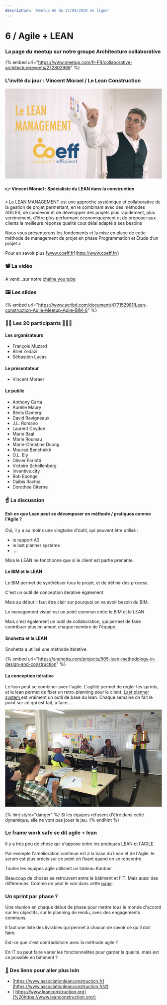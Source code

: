 ```yaml
---
description: 'Meetup #6 du 22/09/2020 en ligne'
---
```


# 6 / Agile + LEAN

### La page du meetup sur notre groupe Architecture collaborative

{% embed url="https://www.meetup.com/fr-FR/collaborative-architecture/events/272802999" %}

### L'invité du jour : Vincent Morael / Le Lean Construction

![Le lean construction par Vincent Moral Coef](../../.gitbook/assets/lean-construction-coeff.png)

#### 👉 Vincent Morael : Spécialiste du LEAN dans la construction

« Le LEAN MANAGEMENT est une approche systémique et collaborative de la gestion de projet permettant, en le combinant avec des méthodes AGILES, de concevoir et de développer des projets plus rapidement, plus sereinement, d’être plus performant économiquement et de proposer aux clients la meilleure réponse qualité cout délai adapté à ses besoins  
  
Nous vous présenterons les fondements et la mise en place de cette méthode de management de projet en phase Programmation et Étude d’un projet »  
  
Pour en savoir plus [www.coeff.fr](http://www.coeff.fr/)

### 📽️ La vidéo 

A venir...sur notre [chaîne you tube](https://www.youtube.com/channel/UCTjcoh157n3hxKCxpEvfqeQ)

### 🖼️ Les slides 

{% embed url="https://www.scribd.com/document/477152981/Lean-construction-Agile-Meetup-Agile-BIM-6" %}



### 👷‍♀️ Les 20 participants 🙍🙎‍♂️

#### Les organisateurs

* François Muzard
* Billel Zedazi
* Sébastien Lucas

#### Le présentateur

* Vincent Morael 

#### Le public

* Anthony Carta 
* Aurélie Maury
* Bédis Damergi
* David Ravigneaux
* J.L. Romano
* Laurent Coydon
* Marie Baal 
* Marie Rouleau
* Marie-Christine Duong
* Mourad Bencheikh
* O.L. Ely
* Olivier Farlotti
* Victoire Schellenberg
* Inventive.city
* Bob Eponge
* Daibis Rachid
* Dorothée Citerne

### ☝️ La discussion  

#### Est-ce que Lean peut se décomposer en méthode / pratiques comme l'Agile ?

Oui,  il y a au moins une vingtaine d'outil, qui peuvent être utilisé : 

* le rapport A3
* le last planner système
* ....

Mais le LEAN ne fonctionne que si le client est partie prenante. 

#### Le BIM  et le LEAN

Le BIM permet de synthétiser tous le projet, et de définir des process.

C'est un outil de conception itérative également

Mais au début il faut être clair sur pourquoi on va avoir besoin du BIM. 

Le management visuel est un point commun entre le BIM et le LEAN. 

Mais c'est également un outil de collaboration, qui permet de faire contribuer plus en amont chaque membre de l'équipe.

#### Snohetta et le LEAN

Snohetta a utilisé une méthode itérative 

{% embed url="https://snohetta.com/projects/505-lean-methodology-in-design-and-construction" %}

#### La conception itérative

Le lean peut se combiner avec l'agile. L'agilité permet de régler les sprints, et le lean permet de fixer un retro-planning pour le client. [Last planner system ](https://www.oedo-conseil.fr/qu-est-ce-que-le-lps-last-planner-system/)est vraiment un outil de base du lean. Chaque semaine on fait le point sur ce qui est fait, à faire.... 

![R&#xE9;union de chantier en LEAN construction](../../.gitbook/assets/oedo_titre-last-planer-system-2.jpg)

{% hint style="danger" %}
Si les équipes refusent d'être dans cette dynamique, elle ne vont pas jouer le jeu.
{% endhint %}

### Le frame work  safe se dit agile + lean

Il y a très peu de chose qui s'oppose entre les pratiques LEAN et l'AGILE. 

Par exemple l'amélioration continue est à la base du Lean et de l'Agile. le scrum est plus précis sur ce point en fixant quand on se rencontre. 

Toutes les équipes agile utilisent un tableau Kanban.

Beaucoup de choses se retrouvent entre le bâtiment et l'IT.  Mais aussi des différences. Comme on peut le voir dans cette [page](../pourquoi-agile/difference-it-construction-agile.md).

### Un sprint par phase ?

Une réunion en chaque début de phase pour mettre tous le monde d'accord sur les objectifs, sur le planning de rendu, avec des engagements communs. 

Il faut une liste des livrables qui permet à chacun de savoir ce qu'il doit faire.

Est-ce que c'est contradictoire avec la méthode agile ? 

En IT ou peut faire varier les fonctionnalités pour garder la qualité, mais est ce possible en bâtiment ? 





### [ 🔗](https://emojipedia.org/link/) Des liens pour aller plus loin 

* [https://www.associationleanconstruction.fr](https://www.associationleanconstruction.fr/#)
* [ https://www.leanconstruction.org](%20https://www.leanconstruction.org/)





